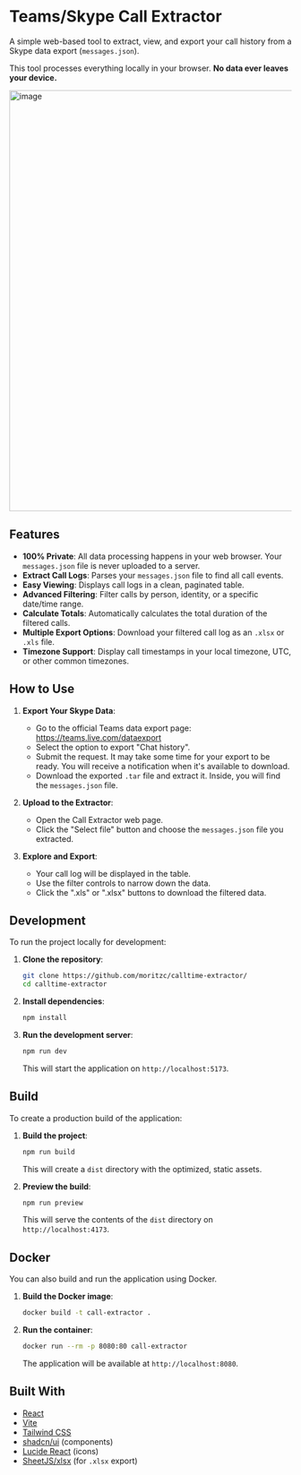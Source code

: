 # Teams/Skype Call Extractor

A simple web-based tool to extract, view, and export your call history from a Skype data export (`messages.json`).

This tool processes everything locally in your browser. **No data ever leaves your device.**

<img width="1159" height="752" alt="image" src="https://github.com/user-attachments/assets/60cea7a5-6f2d-44ce-a6ae-3ca1eefc21d5" />


## Features

-   **100% Private**: All data processing happens in your web browser. Your `messages.json` file is never uploaded to a server.
-   **Extract Call Logs**: Parses your `messages.json` file to find all call events.
-   **Easy Viewing**: Displays call logs in a clean, paginated table.
-   **Advanced Filtering**: Filter calls by person, identity, or a specific date/time range.
-   **Calculate Totals**: Automatically calculates the total duration of the filtered calls.
-   **Multiple Export Options**: Download your filtered call log as an `.xlsx` or `.xls` file.
-   **Timezone Support**: Display call timestamps in your local timezone, UTC, or other common timezones.

## How to Use

1.  **Export Your Skype Data**:
    -   Go to the official Teams data export page: https://teams.live.com/dataexport
    -   Select the option to export "Chat history".
    -   Submit the request. It may take some time for your export to be ready. You will receive a notification when it's available to download.
    -   Download the exported `.tar` file and extract it. Inside, you will find the `messages.json` file.

2.  **Upload to the Extractor**:
    -   Open the Call Extractor web page.
    -   Click the "Select file" button and choose the `messages.json` file you extracted.

3.  **Explore and Export**:
    -   Your call log will be displayed in the table.
    -   Use the filter controls to narrow down the data.
    -   Click the ".xls" or ".xlsx" buttons to download the filtered data.

## Development

To run the project locally for development:

1.  **Clone the repository**:
    ```bash
    git clone https://github.com/moritzc/calltime-extractor/
    cd calltime-extractor
    ```

2.  **Install dependencies**:
    ```bash
    npm install
    ```

3.  **Run the development server**:
    ```bash
    npm run dev
    ```
    This will start the application on `http://localhost:5173`.

## Build

To create a production build of the application:

1.  **Build the project**:
    ```bash
    npm run build
    ```
    This will create a `dist` directory with the optimized, static assets.

2.  **Preview the build**:
    ```bash
    npm run preview
    ```
    This will serve the contents of the `dist` directory on `http://localhost:4173`.

## Docker

You can also build and run the application using Docker.

1.  **Build the Docker image**:
    ```bash
    docker build -t call-extractor .
    ```

2.  **Run the container**:
    ```bash
    docker run --rm -p 8080:80 call-extractor
    ```
    The application will be available at `http://localhost:8080`.

## Built With

-   [React](https://react.dev/)
-   [Vite](https://vitejs.dev/)
-   [Tailwind CSS](https://tailwindcss.com/)
-   [shadcn/ui](https://ui.shadcn.com/) (components)
-   [Lucide React](https://lucide.dev/guide/packages/lucide-react) (icons)
-   [SheetJS/xlsx](https://sheetjs.com/) (for `.xlsx` export)
